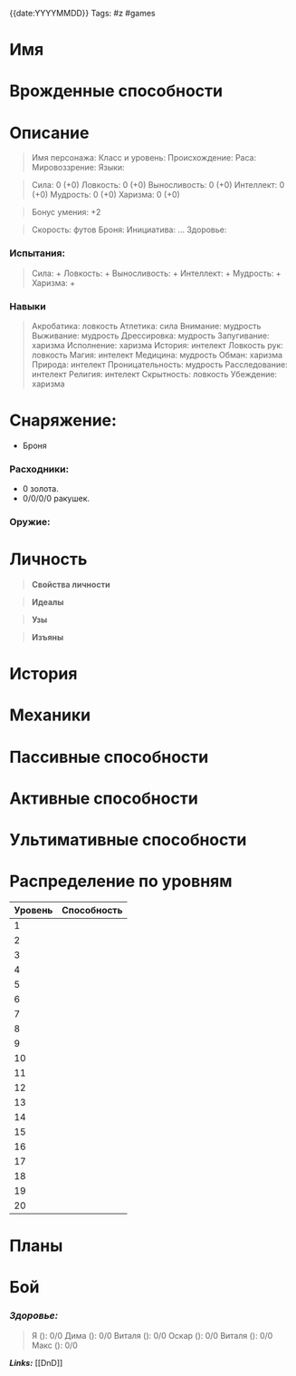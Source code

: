 {{date:YYYYMMDD}}
Tags: #z #games 
# Имя 

# Врожденные способности



# Описание

>Имя персонажа: 
>Класс и уровень: 
>Происхождение: 
>Раса: 
>Мировоззрение:
>Языки: 

>Сила: 0 (+0)
>Ловкость: 0 (+0) 
>Выносливость: 0 (+0) 
>Интеллект: 0 (+0)
>Мудрость: 0 (+0)
>Харизма: 0 (+0)

>Бонус умения: +2

>Скорость:  футов
>Броня: 
>Инициатива: ...
>Здоровье: 

### Испытания:

>Сила: +
>Ловкость: +
>Выносливость: +
>Интеллект: +
>Мудрость: +
>Харизма: +

### Навыки

>Акробатика: ловкость
> Атлетика: сила
> Внимание: мудрость
> Выживание: мудрость
> Дрессировка: мудрость
> Запугивание: харизма
> Исполнение: харизма
> История: интелект
> Ловкость рук: ловкость
> Магия: интелект
> Медицина: мудрость
> Обман: харизма
> Природа: интелект
> Проницательность: мудрость
> Расследование: интелект
> Религия: интелект
> Скрытность: ловкость
> Убеждение: харизма

# Снаряжение:

* Броня

### Расходники:

* 0 золота.
* 0/0/0/0 ракушек.


### Оружие:



# Личность

> **Свойства личности**
> 
> 
> 

> **Идеалы**
> 
> 
> 

> **Узы**
> 
> 
> 

> **Изъяны**
> 
> 
> 

# История



# Механики



# Пассивные способности



# Активные способности


# Ультимативные способности



# Распределение по уровням

| Уровень | Способность           |
| ------- | --------------------- |
| 1       |  |
| 2       |      |
| 3       |                    |
| 4       |      |
| 5       |       |
| 6       |       |
| 7       |               |
| 8       |                 |
| 9       |                      |
| 10      |                     |
| 11      |                      |
| 12      |                 |
| 13      |                     |
| 14      |                     |
| 15      |                      |
| 16      |                      |
| 17      |                      |
| 18      |                     |
| 19      |                     |
| 20      |                     |

# Планы




# Бой

### ***Здоровье:***

> Я (): 0/0 
> Дима (): 0/0
> Виталя (): 0/0
> Оскар (): 0/0 
> Виталя (): 0/0
> Макс ():  0/0




***Links:*** [[DnD]] 


